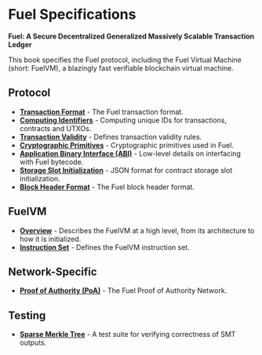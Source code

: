 # Fuel Specifications

<!-- markdownlint-disable-next-line MD036 -->
**Fuel: A Secure Decentralized Generalized Massively Scalable Transaction Ledger**

This book specifies the Fuel protocol, including the Fuel Virtual Machine
(short: FuelVM), a blazingly fast verifiable blockchain virtual machine.

## Protocol

- [**Transaction Format**](./protocol/tx_format/index.md) - The Fuel transaction format.
- [**Computing Identifiers**](./protocol/id/index.md) - Computing unique IDs for transactions, contracts and UTXOs.
- [**Transaction Validity**](./protocol/tx_validity.md) - Defines transaction validity rules.
- [**Cryptographic Primitives**](./protocol/cryptographic_primitives.md) - Cryptographic primitives used in Fuel.
- [**Application Binary Interface (ABI)**](./protocol/abi.md) - Low-level details on interfacing with Fuel bytecode.
- [**Storage Slot Initialization**](./protocol/storage_initialization.md) - JSON format for contract storage slot initialization.
- [**Block Header Format**](./protocol/block_header.md) - The Fuel block header format.

## FuelVM

- [**Overview**](./vm/index.md) - Describes the FuelVM at a high level, from its architecture to how it is initialized.
- [**Instruction Set**](./vm/instruction_set.md) - Defines the FuelVM instruction set.

## Network-Specific

- [**Proof of Authority (PoA)**](./network/poa.md) - The Fuel Proof of Authority Network.

## Testing

- [**Sparse Merkle Tree**](./tests/sparse_merkle_tree_tests.md) - A test suite for verifying correctness of SMT outputs.
